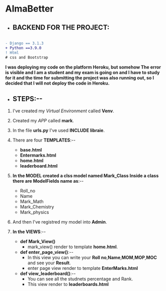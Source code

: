 # AlmaBetter
- ## BACKEND FOR THE PROJECT:
```diff

- Django == 3.1.3
+ Python ==3.9.0
! Html
# css and Bootstrap
```
**I was deploying my code on the platform Heroku, but somehow
  The error is visible and I am a student and my exam is going on and I have to study for it and the time for submitting the project was also running out, so I decided that I will not deploy the code in Heroku.**
  
 - ## STEPS:--
 1. I've created my _Virtual Environment_ called **Venv**.
  
 2. Created my _APP_ called **mark**.
 3. In the file **urls.py** I've used **INCLUDE libraie**.
 4. There are four **TEMPLATES**:--
    - **base.html**
    - **Entermarks.html**
    - **home.html**
    - **leaderboard.html**
 5. **In the MODEL created a clss model named Mark_Class  Inside a class there are ModelFields name as**:--
    - Roll_no
    - Name
    - Mark_Math
    - Mark_Chemistry
    - Mark_physics
 6. And then I've registred my model into **Admin**.
 7. **In the VIEWS**:--
    - **def Mark_View()**
      - mark_view() render to template **home.html**.
    - **def enter_page_view()**:--
      - In this view you can write your **Roll no**,**Name**,**MOM**,**MOP**,**MOC** and see your **Result**.
      - enter page view render to template **EnterMarks.html**
    - **def view_leaderboard()**:--
      - You can see all the studnets percentage and Rank.
      - This view render to **leaderboards.html**
          
          

